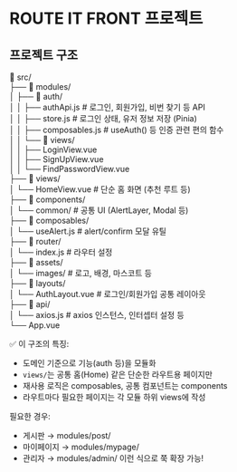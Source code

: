 # ROUTE IT FRONT 프로젝트

## 프로젝트 구조
📁 src/
<br>├── 📁 modules/
<br>│   ├── 📁 auth/
<br>│   │   ├── authApi.js              # 로그인, 회원가입, 비번 찾기 등 API
<br>│   │   ├── store.js            # 로그인 상태, 유저 정보 저장 (Pinia)
<br>│   │   ├── composables.js      # useAuth() 등 인증 관련 편의 함수
<br>│   │   └── 📁 views/
<br>│   │       ├── LoginView.vue
<br>│   │       ├── SignUpView.vue
<br>│   │       └── FindPasswordView.vue
<br>├── 📁 views/
<br>│   └── HomeView.vue            # 단순 홈 화면 (추천 루트 등)
<br>├── 📁 components/
<br>│   └── common/                 # 공통 UI (AlertLayer, Modal 등)
<br>├── 📁 composables/
<br>│   └── useAlert.js             # alert/confirm 모달 유틸
<br>├── 📁 router/
<br>│   └── index.js                # 라우터 설정
<br>├── 📁 assets/
<br>│   └── images/                 # 로고, 배경, 마스코트 등
<br>├── 📁 layouts/
<br>│   └── AuthLayout.vue          # 로그인/회원가입 공통 레이아웃
<br>├── 📁 api/
<br>│   └── axios.js                # axios 인스턴스, 인터셉터 설정 등
<br>└── App.vue

✅ 이 구조의 특징:
- 도메인 기준으로 기능(auth 등)을 모듈화
- `views/`는 공통 홈(Home) 같은 단순한 라우트용 페이지만
- 재사용 로직은 composables, 공통 컴포넌트는 components
- 라우트마다 필요한 페이지는 각 모듈 하위 views에 작성

필요한 경우:
- 게시판 → modules/post/
- 마이페이지 → modules/mypage/
- 관리자 → modules/admin/
  이런 식으로 쭉 확장 가능!
